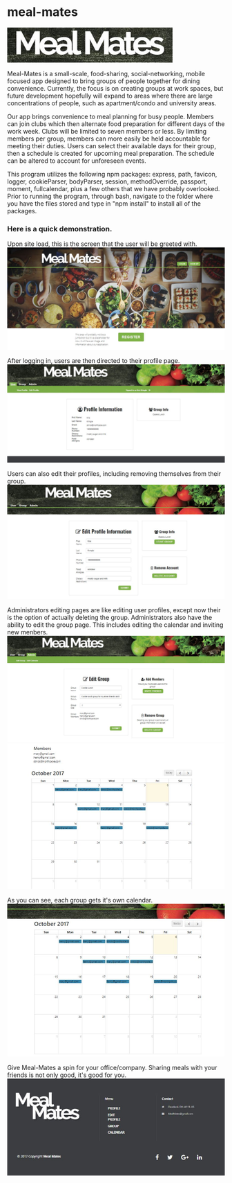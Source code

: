 # meal-mates

![Meal-Mates Logo](/imagesReadMe/mmlogo.JPG)

Meal-Mates is a small-scale, food-sharing, social-networking, mobile focused app designed to bring groups of people together for dining convenience.  Currently, the focus is on creating groups at work spaces, but future development hopefully will expand to areas where there are large concentrations of people, such as apartment/condo and university areas.

Our app brings convenience to meal planning for busy people.  Members can join clubs which then alternate food preparation for different days of the work week. Clubs will be limited to seven members or less. By limiting members per group, members can more easily be held accountable for meeting their duties. Users can select their available days for their group, then a schedule is created for upcoming meal preparation.  The schedule can be altered to account for unforeseen events. 

This program utilizes the following npm packages: express, path, favicon, logger, cookieParser, bodyParser, session, methodOverride, passport, moment, fullcalendar, plus a few others that we have probably overlooked.  Prior to running the program, through bash, navigate to the folder where you have the files stored and type in "npm install" to install all of the packages.

### Here is a quick demonstration.

Upon site load, this is the screen that the user will be greeted with.
![MM Load Page](/imagesReadMe/mm01.JPG)

After logging in, users are then directed to their profile page. ![MM Profile Page](/imagesReadMe/mm02a.JPG)

Users can also edit their profiles, including removing themselves from their group.
![MM Edit Profile Page](/imagesReadMe/mm03.JPG)

Administrators editing pages are like editing user profiles, except now their is the option of actually deleting the group.  Administrators also have the ability to edit the group page.  This includes editing the calendar and inviting new menbers.
![MM Group Admin Page](/imagesReadMe/mm04.JPG)  ![MM Edit Calendar Page](/imagesReadMe/mm05.JPG)

As you can see, each group gets it's own calendar. ![MM Group Calendar](/imagesReadMe/mm06.JPG)

Give Meal-Mates a spin for your office/company.  Sharing meals with your friends is not only good, it's good for you.
![MM Final Image](/imagesReadMe/mm07.JPG)

